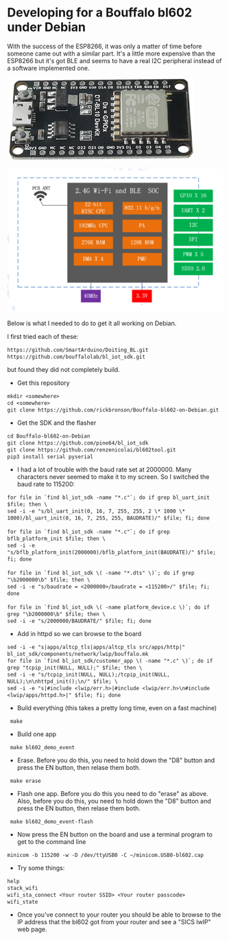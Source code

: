   Developing for a Bouffalo bl602 under Debian
==========================================

  With the success of the ESP8266, it was only a matter of time before someone came out with a similar part.  It's a little more expensive than the ESP8266 but it's got BLE and seems to have a real I2C peripheral instead of a software implemented one.

![DT-BL10 board](https://github.com/rickbronson/Bouffalo-bl602-on-Debian/blob/master/docs/hardware/bl602-board.png "DT-BL10 board")

![bl602 Block Diagram](https://github.com/rickbronson/Bouffalo-bl602-on-Debian/blob/master/docs/hardware/DT-BL10-Block-Diagram.jpg "bl602 Block Diagram")

  Below is what I needed to do to get it all working on Debian.

  I first tried each of these:

```
https://github.com/SmartArduino/Doiting_BL.git
https://github.com/bouffalolab/bl_iot_sdk.git
```

  but found they did not completely build.

 - Get this repository

```
mkdir <somewhere>
cd <somewhere>
git clone https://github.com/rickbronson/Bouffalo-bl602-on-Debian.git
```

 - Get the SDK and the flasher

```
cd Bouffalo-bl602-on-Debian
git clone https://github.com/pine64/bl_iot_sdk
git clone https://github.com/renzenicolai/bl602tool.git
pip3 install serial pyserial
```

 - I had a lot of trouble with the baud rate set at 2000000.  Many characters never seemed to make it to my screen.  So I switched the baud rate to 115200:

```
for file in `find bl_iot_sdk -name "*.c"`; do if grep bl_uart_init $file; then \
sed -i -e "s/bl_uart_init(0, 16, 7, 255, 255, 2 \* 1000 \* 1000)/bl_uart_init(0, 16, 7, 255, 255, BAUDRATE)/" $file; fi; done

for file in `find bl_iot_sdk -name "*.c"`; do if grep bflb_platform_init $file; then \
sed -i -e "s/bflb_platform_init(2000000)/bflb_platform_init(BAUDRATE)/" $file; fi; done

for file in `find bl_iot_sdk \( -name "*.dts" \)`; do if grep "\b2000000\b" $file; then \
sed -i -e "s/baudrate = <2000000>/baudrate = <115200>/" $file; fi; done

for file in `find bl_iot_sdk \( -name platform_device.c \)`; do if grep "\b2000000\b" $file; then \
sed -i -e "s/2000000/BAUDRATE/" $file; fi; done
```

 - Add in httpd so we can browse to the board

```
sed -i -e "s|apps/altcp_tls|apps/altcp_tls src/apps/http|" bl_iot_sdk/components/network/lwip/bouffalo.mk
for file in `find bl_iot_sdk/customer_app \( -name "*.c" \)`; do if grep "tcpip_init(NULL, NULL);" $file; then \
sed -i -e "s/tcpip_init(NULL, NULL);/tcpip_init(NULL, NULL);\n\nhttpd_init();\n/" $file; \
sed -i -e "s|#include <lwip/err.h>|#include <lwip/err.h>\n#include <lwip/apps/httpd.h>|" $file; fi; done
```

 - Build everything (this takes a pretty long time, even on a fast machine)
 
```
 make
```

 - Build one app
```
 make bl602_demo_event
```

 - Erase.  Before you do this, you need to hold down the "D8" button and press the EN button, then relase them both.
```
 make erase
```

 - Flash one app.  Before you do this you need to do "erase" as above.  Also, before you do this, you need to hold down the "D8" button and press the EN button, then relase them both.
```
 make bl602_demo_event-flash
```

 - Now press the EN button on the board and use a terminal program to get to the command line
 
```
minicom -b 115200 -w -D /dev/ttyUSB0 -C ~/minicom.USB0-bl602.cap
```

 - Try some things:
```
help
stack_wifi
wifi_sta_connect <Your router SSID> <Your router passcode>
wifi_state
```

 - Once you've connect to your router you should be able to browse to the IP address that the bl602 got from your router and see a "SICS lwIP" web page.
